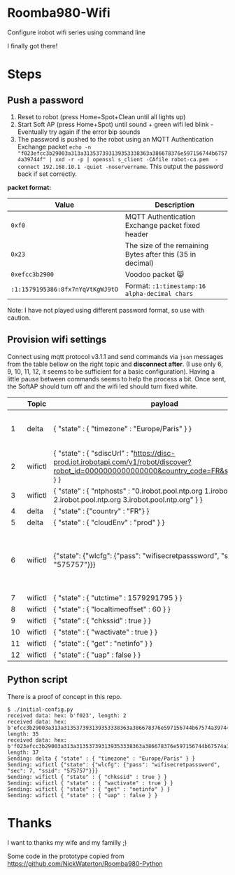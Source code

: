 # Roomba980-Wifi
Configure irobot wifi series using command line

I finally got there!

# Steps
## Push a password
1. Reset to robot (press Home+Spot+Clean until all lights up)
2. Start Soft AP (press Home+Spot) until sound + green wifi led blink - Eventually try again if the error bip sounds
1. The password is pushed to the robot using an MQTT Authentication Exchange packet
    `echo -n "f023efcc3b29003a313a313537393139353338363a386678376e597156744b67574a39744f" | xxd -r -p | openssl s_client -CAfile robot-ca.pem  -connect 192.168.10.1 -quiet -noservername`. This output the password back if set correctly.

**packet format:**

Value | Description
----- | ----------
`0xf0` | MQTT Authentication Exchange packet fixed header
`0x23` | The size of the remaining Bytes after this (35 in decimal)
`0xefcc3b2900` | Voodoo packet :smile_cat:
`:1:1579195386:8fx7nYqVtKgWJ9tO` | Format: `:1:timestamp:16 alpha-decimal chars`

Note: I have not played using different password format, so use with caution.

## Provision wifi settings
Connect using mqtt protocol v3.1.1 and send commands via `json` messages from the table bellow on the right topic and **disconnect after**. (I use only 6, 9, 10, 11, 12, it seems to be sufficient for a basic configuration). Having a little pause between commands seems to help the process a bit. Once sent, the SoftAP should turn off and the wifi led should turn fixed white.

&nbsp; | Topic | payload | Comment
------- | ------- | ---------- | --------------
1 | delta | { "state" : { "timezone" : "Europe/Paris" } } | makes the robot bip once of two
2 | wifictl | { "state" : { "sdiscUrl" : "https://disc-prod.iot.irobotapi.com/v1/robot/discover?robot_id=0000000000000000&country_code=FR&sku=R966040" } } | I did not checked what is this api…
3 | wifictl | { "state" : { "ntphosts" : "0.irobot.pool.ntp.org 1.irobot.pool.ntp.org 2.irobot.pool.ntp.org 3.irobot.pool.ntp.org" } }
4 | delta | { "state" : {"country" : "FR"} }
5 | delta | { "state" : { "cloudEnv" : "prod" } }
6 | wifictl | {"state": {"wlcfg": {"pass": "wifisecretpasssword", "sec": 7, "ssid": "575757"}}} | `pass` as clear text, `ssid` as octal (mine is `WWW` here), `sec`???
7 | wifictl | { "state" : { "utctime" : 1579291795 } } | timestamp
8 | wifictl | { "state" : { "localtimeoffset" : 60 } }
9 | wifictl | { "state" : { "chkssid" : true } }
10 | wifictl | { "state" : { "wactivate" : true } }
11 | wifictl | { "state" : { "get" : "netinfo" } }
12 | wifictl | { "state" : { "uap" : false } }

## Python script

There is a proof of concept in this repo.

```
$ ./initial-config.py
received data: hex: b'f023', length: 2
received data: hex: b'efcc3b29003a313a313537393139353338363a386678376e597156744b67574a39744f', length: 35
received data: hex: b'f023efcc3b29003a313a313537393139353338363a386678376e597156744b67574a39744f', length: 37
Sending: delta { "state" : { "timezone" : "Europe/Paris" } }
Sending: wifictl {"state": {"wlcfg": {"pass": "wifisecretpasssword", "sec": 7, "ssid": "575757"}}}
Sending: wifictl { "state" : { "chkssid" : true } }
Sending: wifictl { "state" : { "wactivate" : true } }
Sending: wifictl { "state" : { "get" : "netinfo" } }
Sending: wifictl { "state" : { "uap" : false } }
```

# Thanks
I want to thanks my wife and my familly ;)

Some code in the prototype copied from https://github.com/NickWaterton/Roomba980-Python
